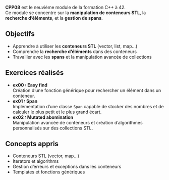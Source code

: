 **CPP08** est le neuvième module de la formation C++ à 42.  
Ce module se concentre sur la **manipulation de conteneurs STL**, la **recherche d’éléments**, et la **gestion de spans**.

## Objectifs
- Apprendre à utiliser les **conteneurs STL** (vector, list, map…)  
- Comprendre la **recherche d’éléments** dans des conteneurs  
- Travailler avec les **spans** et la manipulation avancée de collections  

## Exercices réalisés
- **ex00 : Easy find**  
  Création d’une fonction générique pour rechercher un élément dans un conteneur.  
- **ex01 : Span**  
  Implémentation d’une classe `Span` capable de stocker des nombres et de calculer le plus petit et le plus grand écart.  
- **ex02 : Mutated abomination**  
  Manipulation avancée de conteneurs et création d’algorithmes personnalisés sur des collections STL.  

## Concepts appris
- Conteneurs STL (vector, map…)  
- Iterators et algorithms  
- Gestion d’erreurs et exceptions dans les conteneurs  
- Templates et fonctions génériques  


